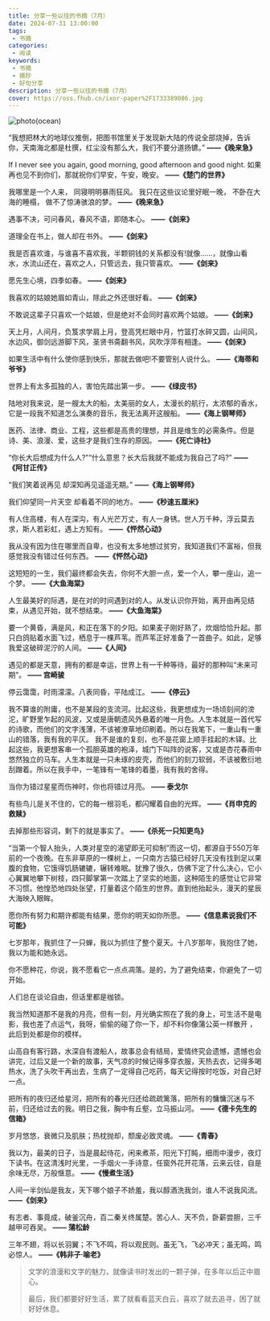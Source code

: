 ```yaml
---
title: 分享一些以往的书摘（7月）
date: 2024-07-31 13:00:00
tags:
 - 书摘
categories:
 - 阅读
keywords:
 - 书摘
 - 摘抄
 - 好句分享
description: 分享一些以往的书摘（7月）
cover: https://oss.fhub.cn/ixor-paper%2F1733389086.jpg
---
```


![photo(ocean)](https://oss.fhub.cn/ixor-paper%2F1733389086.jpg)

“我想把林大的地球仪推倒，把图书馆里关于发现新大陆的传说全部烧掉，告诉你，天南海北都是杜撰，红尘没有那么大，我们不要分道扬镳。”
**——《晚来急》**

If I never see you again, good morning, good afternoon and good night.
如果再也见不到你们，那就祝你们早安，午安，晚安。
**——《楚门的世界》**

我哪里是一个人来，
同寝明明暴雨狂风。
我只在这些议论里好眠一晚，
不卧在大海的睡榻，
做不了惊涛骇浪的梦。
**——《晚来急》**

遇事不决，可问春风，春风不语，即随本心。
**——《剑来》**

道理全在书上，做人却在书外。
**——《剑来》**

我是否喜欢谁，与谁喜不喜欢我，半颗铜钱的关系都没有!就像......，就像山看水，水流山还在，喜欢之人，只管远去，我只管喜欢。
**——《剑来》**

愿先生心境，四季如春。
**——《剑来》**

我喜欢的姑娘她眉如青山，除此之外还很好看。
**——《剑来》**

不敢说这辈子只喜欢一个姑娘，但是绝对不会同时喜欢两个姑娘。
**——《剑来》**

天上月，人间月，负笈求学肩上月，登高凭栏眼中月，竹篮打水碎又圆，山间风，水边风，御剑远游脚下风，圣贤书斋翻书风，风吹浮萍有相逢。
**——《剑来》**

如果生活中有什么使你感到快乐，那就去做吧!不要管别人说什么。
**——《海蒂和爷爷》**

世界上有太多孤独的人，害怕先踏出第一步。
**——《绿皮书》**

陆地对我来说，是一艘太大的船，太美丽的女人，太漫长的航行，太浓郁的香水，它是一段我不知道怎么演奏的音乐，我无法离开这艘船。
**——《海上钢琴师》**

医药、法律、商业、工程，这些都是高贵的理想，并且是维生的必需条件。但是诗、美、浪漫、爱，这些才是我们生存的原因。
**——《死亡诗社》**

“你长大后想成为什么人?”“什么意思？长大后我就不能成为我自己了吗?”
**——《阿甘正传》**

“我们笑着说再见 却深知再见遥遥无期。”
**——《海上钢琴师》**

我们仰望同一片天空 却看着不同的地方。
**——《秒速五厘米》**

有人住高楼，有人在深沟，有人光芒万丈，有人一身锈。世人万千种，浮云莫去求，斯人若彩虹，遇上方知有。
**——《怦然心动》**

我从没有因为住在哪里而自卑，也没有太多地想过贫穷，我知道我们不富裕，但我感觉我没有错过任何东西。
**——《怦然心动》**

这短短的一生，我们最终都会失去，你何不大胆一点，爱一个人，攀一座山，追一个梦。
**——《大鱼海棠》**

人生最美好的际遇，是在对的时间遇到对的人。从发认识你开始，离开由再见结束，从遇见开始，就不想结束。
**——《大鱼海棠》**

要一个黄昏，满是风，和正在落下的夕阳。如果麦子刚好熟了，炊烟恰恰升起。那只白鸽贴着水面飞过，栖息于一棵芦苇。而芦苇正好准备了一首曲子。如此，足够我爱这破碎泥泞的人间。
**——《人间》**

遇见的都是天意，拥有的都是幸运，世界上有一千种等待，最好的那种叫“未来可期”。
**—— 宫崎骏**

停云霭霭，时雨濛濛。八表同昏，平陆成江。
**——《停云》**

我不算谁的附庸，也不是某段的支流河。比起这些，我更想成为一场顷刻间的滂沱，旷野里乍起的风波，又或是唐朝遗风外悬着的唯一月色。人生本就是一首代写的诗歌，而他们的文字浅薄，不该被潦草地印刷着。所以在我笔下，一重山有一重山的错落，我有我的平仄。
我不是谁的复刻，也不是花窗上顺手挂起的木铎。比起这些，我更想客串一个孤胆英雄的袍泽，城门下叫阵的说客，又或是杏花春雨中悠然独立的马车。人生本就是一只未琢的皮壳，而他们的刻刀软弱，不该被敷衍地刮蹭着。所以在我手中，一笔锋有一笔锋的着墨，我有我的舍得。

当你为错过星星而伤神时，你也将错过月亮。
**—— 泰戈尔**

有些鸟儿是关不住的，它的每一根羽毛，都闪耀着自由的光辉。
**——《肖申克的救赎》**

去掉那些形容词，剩下的就是事实了。
**——《杀死一只知更鸟》**

“当第一个智人抬头，人类对星空的渴望即无可抑制”而这一切，都源自于550万年前的一个夜晚。在东非草原的一棵树上，一只南方古猿已经好几天没有找到足以果腹的食物，它饿得饥肠辘辘，辗转难眠。犹豫了很久，仿佛下定了什么决心，它小心翼翼地攀下树枝，四只脚掌第一次踏上了坚实的地面，这种陌生的感觉让它非常不习惯。他惶恐地四处张望，打量着这个陌生的世界。直到他抬起头，漫天的星辰大海映入眼眸。

愿你所有努力和期许都能有结果，愿你的明天如你所愿。
**——《信息素说我们不可能》**

七岁那年，我抓住了一只蝉，我以为抓住了整个夏天。十八岁那年，我抱住了她，我以为能和她永远。

你不愿种花，你说，我不愿看它一点点凋落。是的，为了避免结束，你避免了一切开始。

人们总在谈论自由，但话里都是枷锁。

我当然知道那不是我的月亮，但有一刻，月光确实照在了我的身上，可生活不是电影，我也差了点运气，我呀，偷偷的碰了你一下，却不料你像蒲公英一样散开 ，此后到处都是你的模样。

山高自有客行路，水深自有渡船人，故事总会有结局，爱情终究会遗憾，遗憾也会讲完，过后又是一个新的故事，天气凉的时候记得多穿衣服，天热去衣，记得多喝热水，洗了头吹干再出去，生病了一定得自己吃药，每天记得按时吃饭，对自己好一点。

把所有的夜归还给星河，把所有的春光归还给疏疏篱落，把所有的慵慵沉迷与不前，归还给过去的我。明日之我，胸中有丘壑，立马振山河。
**——《德卡先生的信箱》**

岁月悠悠，衰微只及肌肤；热枕抛却，颓废必致灵魂。
**——《青春》**

我以为，最美的日子，当是晨起侍花，闲来煮茶，阳光下打盹，细雨中漫步，夜灯下读书。在这清浅时光里，一手烟火一手诗意，任窗外花开花落，云来云往，自是余味无尽，万般惬意。
**——《慢煮生活》**

人间一半剑仙是我友，天下哪个娘子不娇羞，我以醇酒洗我剑，谁人不说我风流。
**——《剑来》**

有志者、事竟成，破釜沉舟，百二秦关终属楚。苦心人、天不负，卧薪尝胆，三千越甲可吞吴。
**—— 蒲松龄**

三年不翅，将以长羽翼；不飞不鸣，将以观民则。虽无飞，飞必冲天；虽无鸣，鸣必惊人。
**——《韩非子·喻老》**

> 文学的浪漫和文字的魅力，就像读书时发出的一颗子弹，在多年以后正中眉心。
>
> 最后，我们都要好好生活，累了就看看蓝天白云，喜欢了就去追寻，困了就好好休息。
